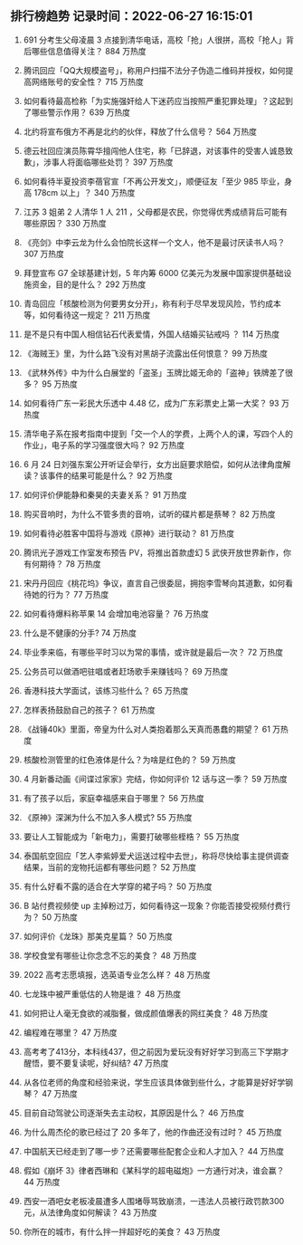 
## 排行榜趋势 记录时间：2022-06-27 16:15:01
  
  1. 691 分考生父母凌晨 3 点接到清华电话，高校「抢」人很拼，高校「抢人」背后哪些信息值得关注？ 884 万热度
    
  2. 腾讯回应「QQ大规模盗号」，称用户扫描不法分子伪造二维码并授权，如何提高网络账号的安全性？ 715 万热度
    
  3. 如何看待最高检称「为实施强奸给人下迷药应当按照严重犯罪处理」？这起到了哪些警示作用？ 639 万热度
    
  4. 北约将宣布俄方不再是北约的伙伴，释放了什么信号？ 564 万热度
    
  5. 德云社回应演员陈霄华擅闯他人住宅，称「已辞退，对该事件的受害人诚恳致歉」，涉事人将面临哪些处罚？ 397 万热度
    
  6. 如何看待半夏投资李蓓官宣「不再公开发文」，顺便征友「至少 985 毕业，身高 178cm 以上」？ 340 万热度
    
  7. 江苏 3 姐弟 2 人清华 1 人 211 ，父母都是农民，你觉得优秀成绩背后可能有哪些原因？ 330 万热度
    
  8. 《亮剑》中李云龙为什么会怕院长这样一个文人，他不是最讨厌读书人吗？ 307 万热度
    
  9. 拜登宣布 G7 全球基建计划，5 年内筹 6000 亿美元为发展中国家提供基础设施资金，目的是什么？ 292 万热度
    
  10. 青岛回应「核酸检测为何要男女分开」，称有利于尽早发现风险，节约成本等，如何看待这一规定？ 211 万热度
    
  11. 是不是只有中国人相信钻石代表爱情，外国人结婚买钻戒吗 ？ 114 万热度
    
  12. 《海贼王》里，为什么路飞没有对黑胡子流露出任何恨意？ 99 万热度
    
  13. 《武林外传》中为什么白展堂的「盗圣」玉牌比姬无命的「盗神」铁牌差了很多？ 95 万热度
    
  14. 如何看待广东一彩民大乐透中 4.48 亿，成为广东彩票史上第一大奖？ 93 万热度
    
  15. 清华电子系在报考指南中提到「交一个人的学费，上两个人的课，写四个人的作业」，电子系的学习强度很大吗？ 92 万热度
    
  16. 6 月 24 日刘强东案公开听证会举行，女方出庭要求赔偿，如何从法律角度解读？该事件的结果可能是什么？ 92 万热度
    
  17. 如何评价伊能静和秦昊的夫妻关系？ 91 万热度
    
  18. 购买音响时，为什么不管多贵的音响，试听的碟片都是蔡琴？ 82 万热度
    
  19. 如何看待必胜客中国将与游戏《原神》进行联动？ 81 万热度
    
  20. 腾讯光子游戏工作室发布预告 PV，将推出首款虚幻 5 武侠开放世界新作，你有何期待？ 78 万热度
    
  21. 宋丹丹回应《桃花坞》争议，直言自己很委屈，拥抱李雪琴向其道歉，如何看待她的行为？ 77 万热度
    
  22. 如何看待爆料称苹果 14 会增加电池容量？ 76 万热度
    
  23. 什么是不健康的分手? 74 万热度
    
  24. 毕业季来临，有哪些平时习以为常的事情，或许就是最后一次？ 72 万热度
    
  25. 公务员可以做酒吧驻唱或者赶场歌手来赚钱吗？ 69 万热度
    
  26. 香港科技大学面试，该练习些什么？ 65 万热度
    
  27. 怎样表扬鼓励自己的孩子？ 61 万热度
    
  28. 《战锤40k》里面，帝皇为什么对人类抱着那么天真而愚蠢的期望？ 61 万热度
    
  29. 核酸检测管里的红色液体是什么？为啥是红色的？ 59 万热度
    
  30. 4 月新番动画《间谍过家家》完结，你如何评价 12 话与这一季？ 59 万热度
    
  31. 有了孩子以后，家庭幸福感来自于哪里？ 56 万热度
    
  32. 《原神》深渊为什么不加入多人模式? 55 万热度
    
  33. 要让人工智能成为「新电力」，需要打破哪些桎梏？ 55 万热度
    
  34. 泰国航空回应「艺人李紫婷爱犬运送过程中去世」，称将尽快给事主提供调查结果，当前的宠物托运都有哪些问题？ 52 万热度
    
  35. 有什么好看不露的适合在大学穿的裙子吗？ 50 万热度
    
  36. B 站付费视频使 up 主掉粉过万，如何看待这一现象？你能否接受视频付费行为？ 50 万热度
    
  37. 如何评价《龙珠》那美克星篇？ 50 万热度
    
  38. 学校食堂有哪些让你念念不忘的美食？ 48 万热度
    
  39. 2022 高考志愿填报，选英语专业怎么样？ 48 万热度
    
  40. 七龙珠中被严重低估的人物是谁？ 48 万热度
    
  41. 如何把让人毫无食欲的减脂餐，做成颜值爆表的网红美食？ 48 万热度
    
  42. 编程难在哪里？ 47 万热度
    
  43. 高考考了413分，本科线437，但之前因为爱玩没有好好学习到高三下学期才醒悟，要不要复读呢，好纠结? 47 万热度
    
  44. 从各位老师的角度和经验来说，学生应该具体做到些什么，才能算是好好学钢琴？ 47 万热度
    
  45. 目前自动驾驶公司逐渐失去主动权，其原因是什么？ 46 万热度
    
  46. 为什么周杰伦的歌已经过了 20 多年了，他的作曲还没有过时？ 45 万热度
    
  47. 中国航天已经走到了哪一步？还需要哪些配套企业和人才加入？ 44 万热度
    
  48. 假如《崩坏 3》律者西琳和《某科学的超电磁炮》一方通行对决，谁会赢？ 44 万热度
    
  49. 西安一酒吧女老板凌晨遭多人围堵辱骂致崩溃，一违法人员被行政罚款300 元，从法律角度如何解读？ 43 万热度
    
  50. 你所在的城市，有什么拌一拌超好吃的美食？ 43 万热度
    